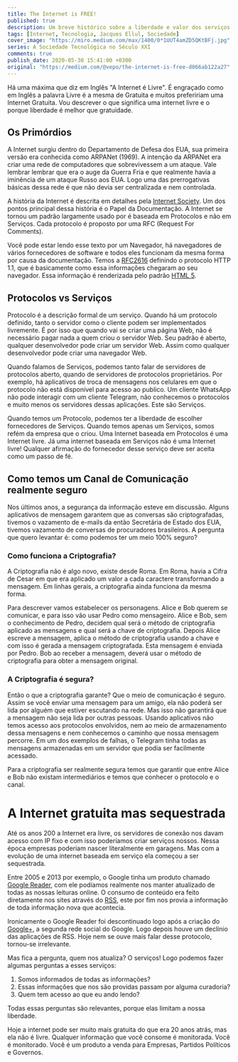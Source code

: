 ```yaml
---
title: The Internet is FREE!
published: true
description: Um breve histórico sobre a liberdade e valor dos serviços de Internet.
tags: [Internet, Tecnologia, Jacques Ellul, Sociedade]
cover_image: "https://miro.medium.com/max/1400/0*1UUT4amZD5QKtBFj.jpg"
series: A Sociedade Tecnológica no Século XXI
comments: true
publish_date: 2020-05-30 15:41:00 +0300
original: "https://medium.com/@vepo/the-internet-is-free-d066ab122a27"
---
```


Há uma máxima que diz em Inglês "A Internet é Livre". É engraçado como em Inglês a palavra Livre é a mesma de Gratuita e muitos prefeririam uma Internet Gratuita. Vou descrever o que significa uma internet livre e o porque liberdade é melhor que gratuidade.

## Os Primórdios

A Internet surgiu dentro do Departamento de Defesa dos EUA, sua primeira versão era conhecida como ARPANet (1969). A intenção da ARPANet era criar uma rede de computadores que sobrevivessem a um ataque. Vale lembrar lembrar que era o auge da Guerra Fria e que realmente havia a iminência de um ataque Russo aos EUA. Logo uma das prerrogativas básicas dessa rede é que não devia ser centralizada e nem controlada.

A história da Internet é descrita em detalhes pela [Internet Society](https://www.internetsociety.org/internet/history-internet/brief-history-internet/). Um dos pontos principal dessa história é o Papel da Documentação. A Internet se tornou um padrão largamente usado por é baseada em Protocolos e não em Serviços. Cada protocolo é proposto por uma RFC (Request For Comments). 

Você pode estar lendo esse texto por um Navegador, há navegadores de vários fornecedores de software e todos eles funcionam da mesma forma por causa da documentação. Temos a [RFC2616](https://tools.ietf.org/html/rfc2616) definindo o protocolo HTTP 1.1, que é basicamente como essa informações chegaram ao seu navegador. Essa informação é renderizada pelo padrão [HTML 5](https://www.w3.org/TR/html52/).

## Protocolos vs Serviços

Protocolo é a descrição formal de um serviço. Quando há um protocolo definido, tanto o servidor como o cliente podem ser implementados livremente. É por isso que quando vai se criar uma página Web, não é necessário pagar nada a quem criou o servidor Web. Seu padrão é aberto, qualquer desenvolvedor pode criar um servidor Web. Assim como qualquer desenvolvedor pode criar uma navegador Web.

Quando falamos de Serviços, podemos tanto falar de servidores de protocolos aberto, quando de servidores de protocolos proprietários. Por exemplo, há aplicativos de troca de mensagens nos celulares em que o protocolo não está disponível para acesso ao publico. Um cliente WhatsApp não pode interagir com um cliente Telegram, não conhecemos o protocolos e muito menos os servidores dessas aplicações. Este são Serviços.

Quando temos um Protocolo, podemos ter a liberdade de escolher fornecedores de Serviços. Quando temos apenas um Serviços, somos refém da empresa que o criou. Uma Internet baseada em Protocolos é uma Internet livre. Já uma internet baseada em Serviços não é uma Internet livre! Qualquer afirmação do fornecedor desse serviço deve ser aceita como um passo de fé.

## Como temos um Canal de Comunicação realmente seguro

Nos últimos anos, a segurança da informação esteve em discussão. Alguns aplicativos de mensagem garantem que as conversas são criptografadas, tivemos o vazamento de e-mails da então Secretária de Estado dos EUA, tivemos vazamento de conversas de procuradores brasileiros. A pergunta que quero levantar é: como podemos ter um meio 100% seguro?

### Como funciona a Criptografia?

A Criptografia não é algo novo, existe desde Roma. Em Roma, havia a Cifra de Cesar em que era aplicado um valor a cada caractere transformando a mensagem. Em linhas gerais, a criptografia ainda funciona da mesma forma. 

Para descrever vamos estabelecer os personagens. Alice e Bob querem se comunicar, e para isso vão usar Pedro como mensageiro. Alice e Bob, sem o conhecimento de Pedro, decidem qual será o método de criptografia aplicado as mensagens e qual será a chave de criptografia. Depois Alice escreve a mensagem, aplica o método de criptografia usando a chave e com isso é gerada a mensagem criptografada. Esta mensagem é enviada por Pedro. Bob ao receber a mensagem, deverá usar o método de criptografia para obter a mensagem original. 

### A Criptografia é segura?

Então o que a criptografia garante? Que o meio de comunicação é seguro. Assim se você enviar uma mensagem para um amigo, ela não poderá ser lida por alguém que estiver escutando na rede. Mas isso não garantirá que a mensagem não seja lida por outras pessoas. Usando aplicativos não temos acesso aos protocolos envolvidos, nem ao meio de armazenamento dessa mensagens e nem conhecemos o caminho que nossa mensagem percorre. Em um dos exemplos de falhas, o Telegram tinha todas as mensagens armazenadas em um servidor que podia ser facilmente acessado.

Para a criptografia ser realmente segura temos que garantir que entre Alice e Bob não existam intermediários e temos que conhecer o protocolo e o canal.

# A Internet gratuita mas sequestrada

Até os anos 200 a Internet era livre, os servidores de conexão nos davam acesso com IP fixo e com isso poderíamos criar serviços nossos. Nessa época empresas poderiam nascer literalmente em garagens. Mas com a evolução de uma internet baseada em serviço ela começou a ser sequestrada.

Entre 2005 e 2013 por exemplo, o Google tinha um produto chamado [Google Reader](https://pt.wikipedia.org/wiki/Google_Reader), com ele podíamos realmente nos manter atualizado de todas as nossas leituras online. O consumo de conteúdo era feito diretamente nos sites através do [RSS](https://pt.wikipedia.org/wiki/RSS), este por fim nos provia a informação de toda informação nova que acontecia.

Ironicamente o Google Reader foi descontinuado logo após a criação do [Google+](https://pt.wikipedia.org/wiki/Google%2B), a segunda rede social do Google. Logo depois houve um declínio das aplicações de RSS. Hoje nem se ouve mais falar desse protocolo, tornou-se irrelevante. 

Mas fica a pergunta, quem nos atualiza? O serviços! Logo podemos fazer algumas perguntas a esses serviços:

1. Somos informados de todas as informações?
2. Essas informações que nos são providas passam por alguma curadoria?
3. Quem tem acesso ao que eu ando lendo?

Todas essas perguntas são relevantes, porque elas limitam a nossa liberdade. 

Hoje a internet pode ser muito mais gratuita do que era 20 anos atrás, mas ela não é livre. Qualquer informação que você consome é monitorada. Você é monitorado. Você é um produto a venda para Empresas, Partidos Políticos e Governos.

